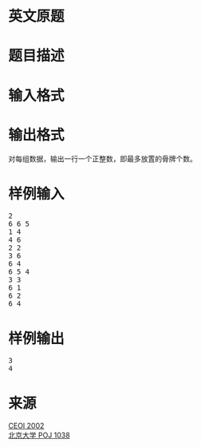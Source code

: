 

# 英文原题



# 题目描述



# 输入格式


<div class="ptx" lang="zh-CN">

# 输出格式


<div class="ptx" lang="zh-CN">
对每组数据，输出一行一个正整数，即最多放置的骨牌个数。<br/>
</div>

# 样例输入


<pre class="sio">2
6 6 5
1 4
4 6
2 2
3 6
6 4
6 5 4
3 3
6 1
6 2
6 4
</pre>

# 样例输出


<pre class="sio">3
4</pre>

# 来源


<div class="ptx" lang="zh-CN">
<a href="searchproblem?field=source&amp;key=CEOI+2002">CEOI 2002</a> 
</div>
<a href="http://www.poj.org/problem?id=1038&amp;lang=zh-CN&amp;change=true"> 北京大学 POJ 1038</a>
